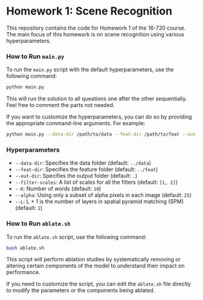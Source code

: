# Homework 1: Scene Recognition

This repository contains the code for Homework 1 of the 16-720 course. The main focus of this homework is on scene recognition using various hyperparameters.


### How to Run `main.py`

To run the `main.py` script with the default hyperparameters, use the following command:
```bash
python main.py
```

This will run the solution to all queations one after the other sequentially. Feel free to comment the parts not needed.


If you want to customize the hyperparameters, you can do so by providing the appropriate command-line arguments. For example:
```bash
python main.py --data-dir /path/to/data --feat-dir /path/to/feat --out-dir /path/to/output --filter-scales 2 5 --K 50 --alpha 30 --L 2
```

### Hyperparameters

- `--data-dir`: Specifies the data folder (default: `../data`)
- `--feat-dir`: Specifies the feature folder (default: `../feat`)
- `--out-dir`: Specifies the output folder (default: `.`)
- `--filter-scales`: A list of scales for all the filters (default: `[1, 2]`)
- `--K`: Number of words (default: `10`)
- `--alpha`: Using only a subset of alpha pixels in each image (default: `25`)
- `--L`: L + 1 is the number of layers in spatial pyramid matching (SPM) (default: `1`)

### How to Run `ablate.sh`

To run the `ablate.sh` script, use the following command:
```bash
bash ablate.sh
```

This script will perform ablation studies by systematically removing or altering certain components of the model to understand their impact on performance.

If you need to customize the script, you can edit the `ablate.sh` file directly to modify the parameters or the components being ablated.
